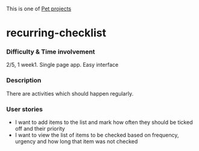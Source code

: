This is one of [Pet projects](https://github.com/maciejjankowski/learn-to-code/wiki/Pet-projects)
# recurring-checklist

### Difficulty & Time involvement
2/5, 1 week1. Single page app. Easy interface
### Description
There are activities which should happen regularly.
### User stories
* I want to add items to the list and mark how often they should be ticked off and their priority
* I want to view the list of items to be checked based on frequency, urgency and how long that item was not checked
